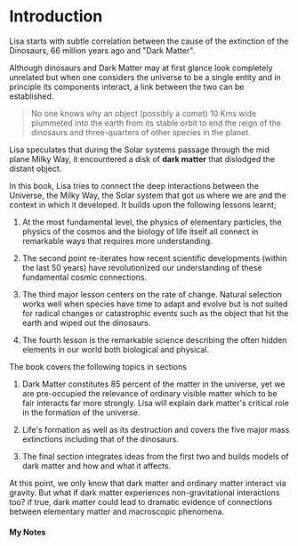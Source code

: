 # Introduction
Lisa starts with subtle correlation between the cause of the extinction of the Dinosaurs, 66 million years ago and "Dark Matter". 

Although dinosaurs and Dark Matter may at first glance look completely unrelated but when one considers the universe to be a single entity and in principle its components interact, a link between the two can be established.

> No one knows why an object (possibly a comet) 10 Kms wide plummeted into the earth from its stable orbit to end the reign of the dinosaurs and three-quarters of other species in the planet. 

Lisa speculates that during the Solar systems passage through the mid plane Milky Way, it encountered a disk of <b>dark matter</b> that dislodged the distant object.

In this book, Lisa tries to connect the deep interactions between the Universe, the Milky Way, the Solar system that got us where we are and the context in which it developed. It builds upon the following lessons learnt;

1. At the most fundamental level, the physics of elementary particles, the physics of the cosmos and the biology of life itself all connect in remarkable ways that requires more understanding.

2. The second point re-iterates how recent scientific developments (within the last 50 years) have revolutionized our understanding of these fundamental cosmic connections.

3. The third major lesson centers on the rate of change. Natural selection works well when species have time to adapt and evolve but is not suited for radical changes or catastrophic events such as the object that hit the earth and wiped out the dinosaurs.

4. The fourth lesson is the remarkable science describing the often hidden elements in our world both biological and physical.

The book covers the following topics in sections

1. Dark Matter constitutes 85 percent of the matter in the universe, yet we are pre-occupied the relevance of ordinary visible matter which to be fair interacts far more strongly. Lisa will explain dark matter's critical role in the formation of the universe.

2. Life's formation as well as its destruction and covers the five major mass extinctions including that of the dinosaurs.

3. The final section integrates ideas from the first two and builds models of dark matter and how and what it affects.

At this point, we only know that dark matter and ordinary matter interact via gravity. But what if dark matter experiences non-gravitational interactions too? if true, dark matter could lead to dramatic evidence of connections between elementary matter and macroscopic phenomena.

#### My Notes

